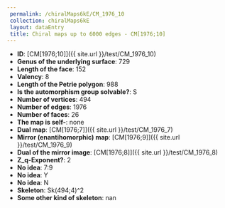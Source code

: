 ```yaml
--- 
 permalink: /chiralMaps6kE/CM_1976_10 
 collection: chiralMaps6kE
 layout: dataEntry
 title: Chiral maps up to 6000 edges - CM[1976;10]
---
```


- **ID**: [CM[1976;10]]({{ site.url }}/test/CM_1976_10)
- **Genus of the underlying surface**: 729
- **Length of the face**: 152
- **Valency**: 8
- **Length of the Petrie polygon**: 988
- **Is the automorphism group solvable?**: S
- **Number of vertices**: 494
- **Number of edges**: 1976
- **Number of faces**: 26
- **The map is self-**: none
- **Dual map**: [CM[1976;7]]({{ site.url }}/test/CM_1976_7)
- **Mirror (enantihomorphic) map**: [CM[1976;9]]({{ site.url }}/test/CM_1976_9)
- **Dual of the mirror image**: [CM[1976;8]]({{ site.url }}/test/CM_1976_8)
- **Z_q-Exponent?**: 2
- **No idea**:  7:9
- **No idea**: Y
- **No idea**: N
- **Skeleton**: Sk(494;4)^2
- **Some other kind of skeleton**: nan
